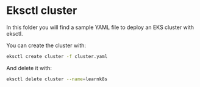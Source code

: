 # Eksctl cluster

In this folder you will find a sample YAML file to deploy an EKS cluster with eksctl.

You can create the cluster with:

```bash
eksctl create cluster -f cluster.yaml
```
And delete it with:
```bash
eksctl delete cluster --name=learnk8s
```